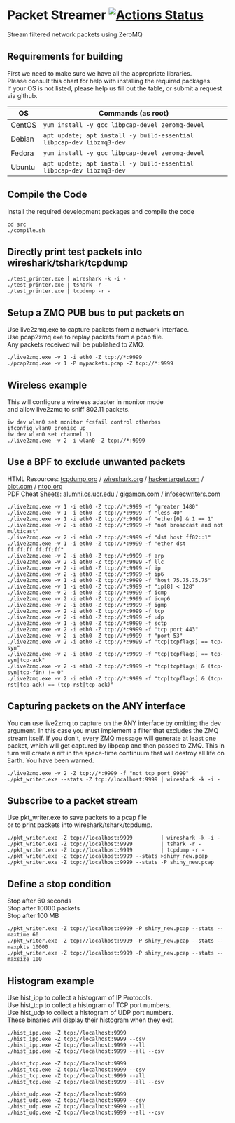 # Packet Streamer [![Actions Status](https://github.com/Fullaxx/pktstreamer/workflows/CI/badge.svg)](https://github.com/Fullaxx/pktstreamer/actions)
Stream filtered network packets using ZeroMQ

## Requirements for building
First we need to make sure we have all the appropriate libraries. \
Please consult this chart for help with installing the required packages. \
If your OS is not listed, please help us fill out the table, or submit a request via github.

| OS     | Commands (as root)                                                   |
| ------ | -------------------------------------------------------------------- |
| CentOS | `yum install -y gcc libpcap-devel zeromq-devel`                      |
| Debian | `apt update; apt install -y build-essential libpcap-dev libzmq3-dev` |
| Fedora | `yum install -y gcc libpcap-devel zeromq-devel`                      |
| Ubuntu | `apt update; apt install -y build-essential libpcap-dev libzmq3-dev` |

## Compile the Code
Install the required development packages and compile the code
```
cd src
./compile.sh
```

## Directly print test packets into wireshark/tshark/tcpdump
```
./test_printer.exe | wireshark -k -i -
./test_printer.exe | tshark -r -
./test_printer.exe | tcpdump -r -
```

## Setup a ZMQ PUB bus to put packets on
Use live2zmq.exe to capture packets from a network interface. \
Use pcap2zmq.exe to replay packets from a pcap file. \
Any packets received will be published to ZMQ.
```
./live2zmq.exe -v 1 -i eth0 -Z tcp://*:9999
./pcap2zmq.exe -v 1 -P mypackets.pcap -Z tcp://*:9999
```

## Wireless example
This will configure a wireless adapter in monitor mode \
and allow live2zmq to sniff 802.11 packets.
```
iw dev wlan0 set monitor fcsfail control otherbss
ifconfig wlan0 promisc up
iw dev wlan0 set channel 11
./live2zmq.exe -v 2 -i wlan0 -Z tcp://*:9999
```

## Use a BPF to exclude unwanted packets
HTML Resources: [tcpdump.org](https://www.tcpdump.org/manpages/pcap-filter.7.html) / [wireshark.org](https://wiki.wireshark.org/CaptureFilters) / [hackertarget.com](https://hackertarget.com/tcpdump-examples/) / [biot.com](https://biot.com/capstats/bpf.html) / [ntop.org](https://www.ntop.org/guides/nprobe/bpf_expressions.html) \
PDF Cheat Sheets: [alumni.cs.ucr.edu](http://alumni.cs.ucr.edu/~marios/ethereal-tcpdump.pdf) / [gigamon.com](https://www.gigamon.com/content/dam/resource-library/english/guide---cookbook/gu-bpf-reference-guide-gigamon-insight.pdf) / [infosecwriters.com](https://www.infosecwriters.com/text_resources/pdf/JStebelton_BPF.pdf)
```
./live2zmq.exe -v 1 -i eth0 -Z tcp://*:9999 -f "greater 1480"
./live2zmq.exe -v 1 -i eth0 -Z tcp://*:9999 -f "less 40"
./live2zmq.exe -v 1 -i eth0 -Z tcp://*:9999 -f "ether[0] & 1 == 1"
./live2zmq.exe -v 2 -i eth0 -Z tcp://*:9999 -f "not broadcast and not multicast"
./live2zmq.exe -v 2 -i eth0 -Z tcp://*:9999 -f "dst host ff02::1"
./live2zmq.exe -v 1 -i eth0 -Z tcp://*:9999 -f "ether dst ff:ff:ff:ff:ff:ff"
./live2zmq.exe -v 2 -i eth0 -Z tcp://*:9999 -f arp
./live2zmq.exe -v 2 -i eth0 -Z tcp://*:9999 -f llc
./live2zmq.exe -v 2 -i eth0 -Z tcp://*:9999 -f ip
./live2zmq.exe -v 2 -i eth0 -Z tcp://*:9999 -f ip6
./live2zmq.exe -v 1 -i eth0 -Z tcp://*:9999 -f "host 75.75.75.75"
./live2zmq.exe -v 1 -i eth0 -Z tcp://*:9999 -f "ip[8] < 128"
./live2zmq.exe -v 2 -i eth0 -Z tcp://*:9999 -f icmp
./live2zmq.exe -v 2 -i eth0 -Z tcp://*:9999 -f icmp6
./live2zmq.exe -v 2 -i eth0 -Z tcp://*:9999 -f igmp
./live2zmq.exe -v 2 -i eth0 -Z tcp://*:9999 -f tcp
./live2zmq.exe -v 2 -i eth0 -Z tcp://*:9999 -f udp
./live2zmq.exe -v 1 -i eth0 -Z tcp://*:9999 -f sctp
./live2zmq.exe -v 2 -i eth0 -Z tcp://*:9999 -f "tcp port 443"
./live2zmq.exe -v 2 -i eth0 -Z tcp://*:9999 -f "port 53"
./live2zmq.exe -v 2 -i eth0 -Z tcp://*:9999 -f "tcp[tcpflags] == tcp-syn"
./live2zmq.exe -v 2 -i eth0 -Z tcp://*:9999 -f "tcp[tcpflags] == tcp-syn|tcp-ack"
./live2zmq.exe -v 2 -i eth0 -Z tcp://*:9999 -f "tcp[tcpflags] & (tcp-syn|tcp-fin) != 0"
./live2zmq.exe -v 2 -i eth0 -Z tcp://*:9999 -f "tcp[tcpflags] & (tcp-rst|tcp-ack) == (tcp-rst|tcp-ack)"
```

## Capturing packets on the ANY interface
You can use live2zmq to capture on the ANY interface by omitting the dev argument.
In this case you must implement a filter that excludes the ZMQ stream itself.
If you don't, every ZMQ message will generate at least one packet, which will get captured by libpcap and then passed to ZMQ.
This in turn will create a rift in the space-time continuum that will destroy all life on Earth.
You have been warned.
```
./live2zmq.exe -v 2 -Z tcp://*:9999 -f "not tcp port 9999"
./pkt_writer.exe --stats -Z tcp://localhost:9999 | wireshark -k -i -
```

## Subscribe to a packet stream
Use pkt_writer.exe to save packets to a pcap file \
or to print packets into wireshark/tshark/tcpdump.
```
./pkt_writer.exe -Z tcp://localhost:9999         | wireshark -k -i -
./pkt_writer.exe -Z tcp://localhost:9999         | tshark -r -
./pkt_writer.exe -Z tcp://localhost:9999         | tcpdump -r -
./pkt_writer.exe -Z tcp://localhost:9999 --stats >shiny_new.pcap
./pkt_writer.exe -Z tcp://localhost:9999 --stats -P shiny_new.pcap
```

## Define a stop condition
Stop after 60 seconds \
Stop after 10000 packets \
Stop after 100 MB
```
./pkt_writer.exe -Z tcp://localhost:9999 -P shiny_new.pcap --stats --maxtime 60
./pkt_writer.exe -Z tcp://localhost:9999 -P shiny_new.pcap --stats --maxpkts 10000
./pkt_writer.exe -Z tcp://localhost:9999 -P shiny_new.pcap --stats --maxsize 100
```

## Histogram example
Use hist_ipp to collect a histogram of IP Protocols. \
Use hist_tcp to collect a histogram of TCP port numbers. \
Use hist_udp to collect a histogram of UDP port numbers. \
These binaries will display their histogram when they exit.
```
./hist_ipp.exe -Z tcp://localhost:9999
./hist_ipp.exe -Z tcp://localhost:9999 --csv
./hist_ipp.exe -Z tcp://localhost:9999 --all
./hist_ipp.exe -Z tcp://localhost:9999 --all --csv

./hist_tcp.exe -Z tcp://localhost:9999
./hist_tcp.exe -Z tcp://localhost:9999 --csv
./hist_tcp.exe -Z tcp://localhost:9999 --all
./hist_tcp.exe -Z tcp://localhost:9999 --all --csv

./hist_udp.exe -Z tcp://localhost:9999
./hist_udp.exe -Z tcp://localhost:9999 --csv
./hist_udp.exe -Z tcp://localhost:9999 --all
./hist_udp.exe -Z tcp://localhost:9999 --all --csv
```
